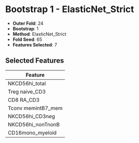 # Bootstrap 1 - ElasticNet_Strict

- **Outer Fold**: 24
- **Bootstrap**: 1
- **Method**: ElasticNet_Strict
- **Fold Seed**: 65
- **Features Selected**: 7

## Selected Features

| Feature |
|---------|
| NKCD56hi_total |
| Treg naive_CD3 |
| CD8 RA_CD3 |
| Tconv memintB7_mem |
| NKCD56hi_CD3neg |
| NKCD56hi_nonTnonB |
| CD16mono_myeloid |
